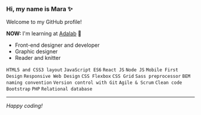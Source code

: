 ### Hi, my name is Mara ✨

Welcome to my GitHub profile!

**NOW:** I'm learning at [Adalab](https://adalab.es/) 💜

- Front-end designer and developer
- Graphic designer
- Reader and knitter

`HTML5 and CSS3 layout` `JavaScript ES6` `React JS` `Node JS` `Mobile First Design` `Responsive Web Design` `CSS Flexbox` `CSS Grid` `Sass preprocessor` `BEM naming convention` `Version control with Git` `Agile & Scrum` `Clean code` `Bootstrap` `PHP` `Relational database`

---

_Happy coding!_
